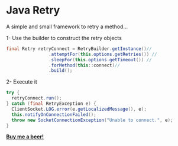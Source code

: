 # Java Retry
A simple and small framework to retry a method...

1- Use the builder to construct the retry objects

```java
final Retry retryConnect = RetryBuilder.getInstance()//
				.attemptFor(this.options.getRetries()) //
				.sleepFor(this.options.getTimeout()) //
				.forMethod(this::connect)//
				.build();
```

2- Execute it
```java
try {
  retryConnect.run();
} catch (final RetryException e) {
  ClientSocket.LOG.error(e.getLocalizedMessage(), e);
  this.notifyOnConnectionFailed();
  throw new SocketConnectionException("Unable to connect.", e);
}
```

<a href="https://www.paypal.com/donate/?cmd=_donations&business=CSQRVLE2D43NU&item_name=Buy+me+a+beer!&currency_code=USD">
  <strong>Buy me a beer!</strong>
</a>

